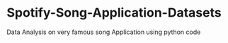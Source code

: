 # Spotify-Song-Application-Datasets
Data Analysis on very famous song Application using python code
